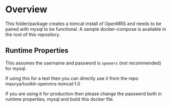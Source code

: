 # Overview
This folder/package creates a tomcat install of OpenMRS and needs to be paired with mysql to be functional. A sample docker-compose is available in the root of this repository.



## Runtime Properties
This assumes the username and password is `openmrs` (not recommended) for mysql.

If using this for a test then you can directly use it from the repo maurya/toolkit-openmrs-tomcat:1.0

If you are using it for production then please change the password both in runtime properties, mysql and build this docker file.
